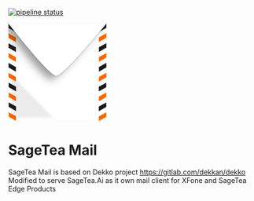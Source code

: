 [![pipeline status](https://gitlab.sagetea.ai/xfone/sagemail/sagetea-mail/badges/master/pipeline.svg)](https://gitlab.sagetea.ai/xfone/sagemail/sagetea-mail/commits/master)

<img width="200px" src="SageteaMail/app/assets/icons/dekko/sageteamail.png" />

# SageTea Mail

SageTea Mail is based on Dekko project https://gitlab.com/dekkan/dekko
Modified to serve SageTea.Ai as it own mail client for XFone and SageTea Edge Products